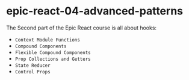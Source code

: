 # epic-react-04-advanced-patterns

The Second part of the Epic React course is all about hooks:
- `Context Module Functions`
- `Compound Components`
- `Flexible Compound Components`
- `Prop Collections and Getters`
- `State Reducer`
- `Control Props`

